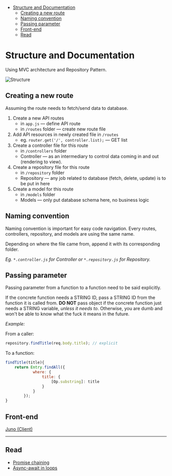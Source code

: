 - [Structure and Documentation](#structure-and-documentation)
  - [Creating a new route](#creating-a-new-route)
  - [Naming convention](#naming-convention)
  - [Passing parameter](#passing-parameter)
  - [Front-end](#front-end)
  - [Read](#read)

# Structure and Documentation

Using MVC architecture and Repository Pattern.

![Structure][structure-image]

## Creating a new route

Assuming the route needs to fetch/send data to database.

1. Create a new API routes 
    - in `app.js` &mdash; define API route
    - in `/routes` folder &mdash; create new route file
2. Add API resources in newly created file in `/routes`
    - eg. `router.get('/', controller.list);` &mdash; GET list
3. Create a controller file for this route
    - in `/controllers` folder
    - Controller &mdash; as an intermediary to control data coming in and out (rendering to view).
4. Create a repository file for this route
    - in `/repository` folder
    - Repository &mdash; any job related to database (fetch, delete, update) is to be put in here
5. Create a model for this route
    - in `/models` folder
    - Models &mdash; only put database schema here, no business logic

## Naming convention

Naming convention is important for easy code navigation. Every routes, controllers, repository, and models are using the same name.

Depending on where the file came from, append it with its corresponding folder.

*Eg. `*.controller.js` for Controller or `*.repository.js` for Repository.*


## Passing parameter

Passing parameter from a function to a function need to be said explicitly.

If the concrete function needs a STRING ID, pass a STRING ID from the function it is called from. **DO NOT** pass object if the concrete function just needs a STRING variable, *unless it needs to*. Otherwise, you are dumb and won't be able to know what the fuck it means in the future.

*Example:*

From a caller:

```javascript
repository.findTitle(req.body.title); // explicit
```

To a function:

```javascript
findTitle(title){
    return Entry.findAll({
            where: {
                title: {
                    [Op.substring]: title
                }
            }
        });
}
```

## Front-end

[Juno (Client)][juno-ui]

---

## Read

- [Promise chaining][promise-chaining]
- [Async-await in loops][async-loop]

[express-generator]: https://expressjs.com/en/starter/generator.html
[structure-image]: https://i.imgur.com/yB8AqTj.jpg
[promise-chaining]: https://javascript.info/promise-chaining
[async-loop]: https://zellwk.com/blog/async-await-in-loops/
[juno-ui]: http://github.com/aemxn/juno-ui/